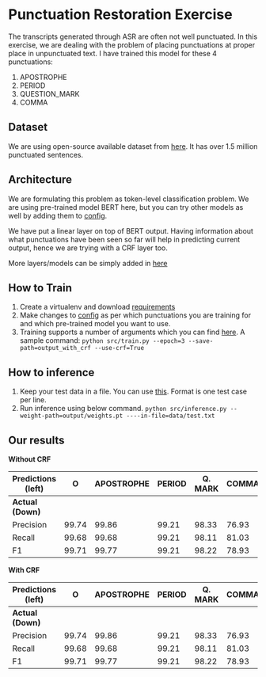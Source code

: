# Punctuation Restoration Exercise

The transcripts generated through ASR are often not well punctuated. In this exercise, we are dealing with the problem of placing punctuations at proper place in unpunctuated text. I have trained this model for these 4 punctuations:

1. APOSTROPHE
2. PERIOD
3. QUESTION_MARK
4. COMMA


## Dataset

We are using open-source available dataset from [here](https://downloads.tatoeba.org/exports/per_language/eng/eng_sentences.tsv.bz2). It has over 1.5 million punctuated sentences.


## Architecture

We are formulating this problem as token-level classification problem. We are using pre-trained model BERT here, but you can try other models as well by adding them to [config](src/config.py).

We have put a linear layer on top of BERT output. Having information about what punctuations have been seen so far will help in predicting current output, hence we are trying with a CRF layer too.

More layers/models can be simply added in [here](src/model.py)

## How to Train
1. Create a virtualenv and download [requirements](requirements.txt) 
2. Make changes to [config](src/config.py) as per which punctuations you are training for and which pre-trained model you want to use.
3. Training  supports a number of arguments which you can find [here](src/train.py).
	A sample command: `python src/train.py --epoch=3 --save-path=output_with_crf --use-crf=True`

## How to inference
1. Keep your test data in a file. You can use [this](data/test.txt). Format is one test case per line.
2. Run inference using below command.
`python src/inference.py --weight-path=output/weights.pt ----in-file=data/test.txt` 

## Our results

**Without CRF**

| Predictions (left) | O | APOSTROPHE | PERIOD | Q. MARK | COMMA |
| ------------- | ------------- |  ------------- |  ------------- |  ------------- |------------- |
| **Actual (Down)**  |  |  |  |  |  |
| Precision  | 99.74 | 99.86 | 99.21 | 98.33 | 76.93
| Recall  | 99.68 | 99.68 | 99.21 | 98.11 | 81.03
| F1  | 99.71 | 99.77 | 99.21 | 98.22 | 78.93 |

**With CRF**

| Predictions (left) | O | APOSTROPHE | PERIOD | Q. MARK | COMMA |
| ------------- | ------------- |  ------------- |  ------------- |  ------------- |------------- |
| **Actual (Down)**  |  |  |  |  |  |
| Precision  | 99.74 | 99.86 | 99.21 | 98.33 | 76.93
| Recall  | 99.68 | 99.68 | 99.21 | 98.11 | 81.03
| F1  | 99.71 | 99.77 | 99.21 | 98.22 | 78.93 |
